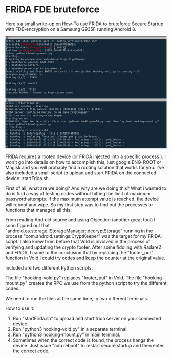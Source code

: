 # FRiDA FDE bruteforce

Here's a small write-up on How-To use FRiDA to bruteforce Secure Startup with FDE-encryption on a Samsung G935F running Android 8.

![ExampleImage](/fde_example.png?raw=true "Title")

FRiDA requires a rooted device (or FRiDA injected into a specific process ). I won't go into details on how to accomplish this, just google ENG-ROOT or Magisk and you will probably
find a rooting solution that works for you. I've also included a small script to upload and start FRiDA on the connected device: startFrida.sh.

First of all, what are we doing? And why are we doing this? What i wanted to do is find a way of testing codes without hitting the limit of maximum password attempts. If the maximum attempt value is reached, the device will reboot and wipe. So my first step was to find out the processes or functions that managed all this.

From reading Android source and using Objection (another great tool) I soon figured out that  "android.os.storage.IStorageManager::decryptStorage" running in the process "com.android.settings:CryptKeeper" was the target for my FRiDA-script. I also knew from before that Vold is involved in the process of verifying and updating the crypto footer.
After some fiddling with Radare2 and FRiDA, I came to the conclusion that by replacing the "footer_put" function in Vold I could try codes and keep the counter at the original value.

Included are two different Python scripts:

The file "hooking-vold.py" replaces "footer_put" in Vold.
The file "hooking-mount.py" creates the RPC we use from the python script to try the different codes.

We need to run the files at the same time, in two different terminals.

How to use it:

1. Run "startFrida.sh" to upload and start frida server on your connected device.
2. Run "python3 hooking-vold.py" in a separate terminal.
3. Run "python3 hooking-mount.py" in main terminal.
4. Sometimes when the correct code is found, the process hangs the device. Just issue "adb reboot" to restart secure startup and then enter the correct code.
